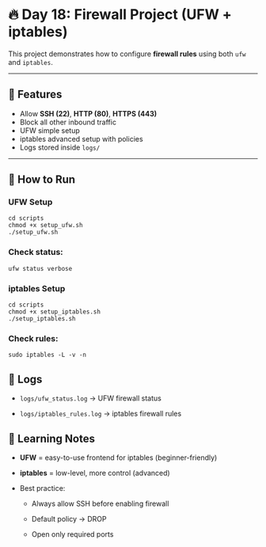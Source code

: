 # 🔥 Day 18: Firewall Project (UFW + iptables)

This project demonstrates how to configure **firewall rules** using both `ufw` and `iptables`.

---

## 📌 Features
- Allow **SSH (22)**, **HTTP (80)**, **HTTPS (443)**
- Block all other inbound traffic
- UFW simple setup
- iptables advanced setup with policies
- Logs stored inside `logs/`

---

## 🚀 How to Run

### UFW Setup


```
cd scripts
chmod +x setup_ufw.sh
./setup_ufw.sh
```
### Check status:
```
ufw status verbose
```
### iptables Setup
```
cd scripts
chmod +x setup_iptables.sh
./setup_iptables.sh
```

### Check rules:
```
sudo iptables -L -v -n
```
## 📂 Logs

- `logs/ufw_status.log` → UFW firewall status

- `logs/iptables_rules.log` → iptables firewall rules

## 📖 Learning Notes

- **UFW** = easy-to-use frontend for iptables (beginner-friendly)

- **iptables** = low-level, more control (advanced)

- Best practice:

    - Always allow SSH before enabling firewall

    - Default policy → DROP

    - Open only required ports
